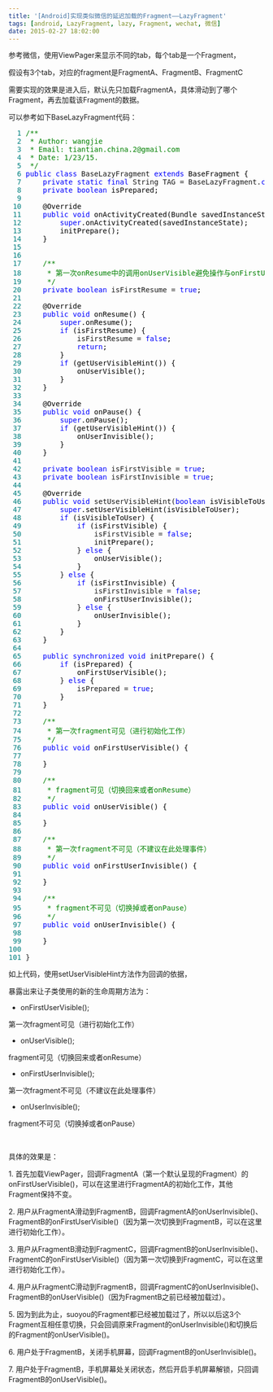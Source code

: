 ```yaml
---
title: '[Android]实现类似微信的延迟加载的Fragment——LazyFragment'
tags: [android, LazyFragment, lazy, Fragment, wechat, 微信]
date: 2015-02-27 18:02:00
---
```


参考微信，使用ViewPager来显示不同的tab，每个tab是一个Fragment，

假设有3个tab，对应的fragment是FragmentA、FragmentB、FragmentC

需要实现的效果是进入后，默认先只加载FragmentA，具体滑动到了哪个Fragment，再去加载该Fragment的数据。

可以参考如下BaseLazyFragment代码：

<div class="cnblogs_code">
<pre><span style="color: #008080;">  1</span> <span style="color: #008000;">/**</span>
<span style="color: #008080;">  2</span> <span style="color: #008000;"> * Author: wangjie
</span><span style="color: #008080;">  3</span> <span style="color: #008000;"> * Email: tiantian.china.2@gmail.com
</span><span style="color: #008080;">  4</span> <span style="color: #008000;"> * Date: 1/23/15.
</span><span style="color: #008080;">  5</span>  <span style="color: #008000;">*/</span>
<span style="color: #008080;">  6</span> <span style="color: #0000ff;">public</span> <span style="color: #0000ff;">class</span> BaseLazyFragment <span style="color: #0000ff;">extends</span><span style="color: #000000;"> BaseFragment {
</span><span style="color: #008080;">  7</span>     <span style="color: #0000ff;">private</span> <span style="color: #0000ff;">static</span> <span style="color: #0000ff;">final</span> String TAG = BaseLazyFragment.<span style="color: #0000ff;">class</span><span style="color: #000000;">.getSimpleName();
</span><span style="color: #008080;">  8</span>     <span style="color: #0000ff;">private</span> <span style="color: #0000ff;">boolean</span><span style="color: #000000;"> isPrepared;
</span><span style="color: #008080;">  9</span> 
<span style="color: #008080;"> 10</span> <span style="color: #000000;">    @Override
</span><span style="color: #008080;"> 11</span>     <span style="color: #0000ff;">public</span> <span style="color: #0000ff;">void</span><span style="color: #000000;"> onActivityCreated(Bundle savedInstanceState) {
</span><span style="color: #008080;"> 12</span>         <span style="color: #0000ff;">super</span><span style="color: #000000;">.onActivityCreated(savedInstanceState);
</span><span style="color: #008080;"> 13</span> <span style="color: #000000;">        initPrepare();
</span><span style="color: #008080;"> 14</span> <span style="color: #000000;">    }
</span><span style="color: #008080;"> 15</span> 
<span style="color: #008080;"> 16</span> 
<span style="color: #008080;"> 17</span>     <span style="color: #008000;">/**</span>
<span style="color: #008080;"> 18</span> <span style="color: #008000;">     * 第一次onResume中的调用onUserVisible避免操作与onFirstUserVisible操作重复
</span><span style="color: #008080;"> 19</span>      <span style="color: #008000;">*/</span>
<span style="color: #008080;"> 20</span>     <span style="color: #0000ff;">private</span> <span style="color: #0000ff;">boolean</span> isFirstResume = <span style="color: #0000ff;">true</span><span style="color: #000000;">;
</span><span style="color: #008080;"> 21</span> 
<span style="color: #008080;"> 22</span> <span style="color: #000000;">    @Override
</span><span style="color: #008080;"> 23</span>     <span style="color: #0000ff;">public</span> <span style="color: #0000ff;">void</span><span style="color: #000000;"> onResume() {
</span><span style="color: #008080;"> 24</span>         <span style="color: #0000ff;">super</span><span style="color: #000000;">.onResume();
</span><span style="color: #008080;"> 25</span>         <span style="color: #0000ff;">if</span><span style="color: #000000;"> (isFirstResume) {
</span><span style="color: #008080;"> 26</span>             isFirstResume = <span style="color: #0000ff;">false</span><span style="color: #000000;">;
</span><span style="color: #008080;"> 27</span>             <span style="color: #0000ff;">return</span><span style="color: #000000;">;
</span><span style="color: #008080;"> 28</span> <span style="color: #000000;">        }
</span><span style="color: #008080;"> 29</span>         <span style="color: #0000ff;">if</span><span style="color: #000000;"> (getUserVisibleHint()) {
</span><span style="color: #008080;"> 30</span> <span style="color: #000000;">            onUserVisible();
</span><span style="color: #008080;"> 31</span> <span style="color: #000000;">        }
</span><span style="color: #008080;"> 32</span> <span style="color: #000000;">    }
</span><span style="color: #008080;"> 33</span> 
<span style="color: #008080;"> 34</span> <span style="color: #000000;">    @Override
</span><span style="color: #008080;"> 35</span>     <span style="color: #0000ff;">public</span> <span style="color: #0000ff;">void</span><span style="color: #000000;"> onPause() {
</span><span style="color: #008080;"> 36</span>         <span style="color: #0000ff;">super</span><span style="color: #000000;">.onPause();
</span><span style="color: #008080;"> 37</span>         <span style="color: #0000ff;">if</span><span style="color: #000000;"> (getUserVisibleHint()) {
</span><span style="color: #008080;"> 38</span> <span style="color: #000000;">            onUserInvisible();
</span><span style="color: #008080;"> 39</span> <span style="color: #000000;">        }
</span><span style="color: #008080;"> 40</span> <span style="color: #000000;">    }
</span><span style="color: #008080;"> 41</span> 
<span style="color: #008080;"> 42</span>     <span style="color: #0000ff;">private</span> <span style="color: #0000ff;">boolean</span> isFirstVisible = <span style="color: #0000ff;">true</span><span style="color: #000000;">;
</span><span style="color: #008080;"> 43</span>     <span style="color: #0000ff;">private</span> <span style="color: #0000ff;">boolean</span> isFirstInvisible = <span style="color: #0000ff;">true</span><span style="color: #000000;">;
</span><span style="color: #008080;"> 44</span> 
<span style="color: #008080;"> 45</span> <span style="color: #000000;">    @Override
</span><span style="color: #008080;"> 46</span>     <span style="color: #0000ff;">public</span> <span style="color: #0000ff;">void</span> setUserVisibleHint(<span style="color: #0000ff;">boolean</span><span style="color: #000000;"> isVisibleToUser) {
</span><span style="color: #008080;"> 47</span>         <span style="color: #0000ff;">super</span><span style="color: #000000;">.setUserVisibleHint(isVisibleToUser);
</span><span style="color: #008080;"> 48</span>         <span style="color: #0000ff;">if</span><span style="color: #000000;"> (isVisibleToUser) {
</span><span style="color: #008080;"> 49</span>             <span style="color: #0000ff;">if</span><span style="color: #000000;"> (isFirstVisible) {
</span><span style="color: #008080;"> 50</span>                 isFirstVisible = <span style="color: #0000ff;">false</span><span style="color: #000000;">;
</span><span style="color: #008080;"> 51</span> <span style="color: #000000;">                initPrepare();
</span><span style="color: #008080;"> 52</span>             } <span style="color: #0000ff;">else</span><span style="color: #000000;"> {
</span><span style="color: #008080;"> 53</span> <span style="color: #000000;">                onUserVisible();
</span><span style="color: #008080;"> 54</span> <span style="color: #000000;">            }
</span><span style="color: #008080;"> 55</span>         } <span style="color: #0000ff;">else</span><span style="color: #000000;"> {
</span><span style="color: #008080;"> 56</span>             <span style="color: #0000ff;">if</span><span style="color: #000000;"> (isFirstInvisible) {
</span><span style="color: #008080;"> 57</span>                 isFirstInvisible = <span style="color: #0000ff;">false</span><span style="color: #000000;">;
</span><span style="color: #008080;"> 58</span> <span style="color: #000000;">                onFirstUserInvisible();
</span><span style="color: #008080;"> 59</span>             } <span style="color: #0000ff;">else</span><span style="color: #000000;"> {
</span><span style="color: #008080;"> 60</span> <span style="color: #000000;">                onUserInvisible();
</span><span style="color: #008080;"> 61</span> <span style="color: #000000;">            }
</span><span style="color: #008080;"> 62</span> <span style="color: #000000;">        }
</span><span style="color: #008080;"> 63</span> <span style="color: #000000;">    }
</span><span style="color: #008080;"> 64</span> 
<span style="color: #008080;"> 65</span>     <span style="color: #0000ff;">public</span> <span style="color: #0000ff;">synchronized</span> <span style="color: #0000ff;">void</span><span style="color: #000000;"> initPrepare() {
</span><span style="color: #008080;"> 66</span>         <span style="color: #0000ff;">if</span><span style="color: #000000;"> (isPrepared) {
</span><span style="color: #008080;"> 67</span> <span style="color: #000000;">            onFirstUserVisible();
</span><span style="color: #008080;"> 68</span>         } <span style="color: #0000ff;">else</span><span style="color: #000000;"> {
</span><span style="color: #008080;"> 69</span>             isPrepared = <span style="color: #0000ff;">true</span><span style="color: #000000;">;
</span><span style="color: #008080;"> 70</span> <span style="color: #000000;">        }
</span><span style="color: #008080;"> 71</span> <span style="color: #000000;">    }
</span><span style="color: #008080;"> 72</span> 
<span style="color: #008080;"> 73</span>     <span style="color: #008000;">/**</span>
<span style="color: #008080;"> 74</span> <span style="color: #008000;">     * 第一次fragment可见（进行初始化工作）
</span><span style="color: #008080;"> 75</span>      <span style="color: #008000;">*/</span>
<span style="color: #008080;"> 76</span>     <span style="color: #0000ff;">public</span> <span style="color: #0000ff;">void</span><span style="color: #000000;"> onFirstUserVisible() {
</span><span style="color: #008080;"> 77</span> 
<span style="color: #008080;"> 78</span> <span style="color: #000000;">    }
</span><span style="color: #008080;"> 79</span> 
<span style="color: #008080;"> 80</span>     <span style="color: #008000;">/**</span>
<span style="color: #008080;"> 81</span> <span style="color: #008000;">     * fragment可见（切换回来或者onResume）
</span><span style="color: #008080;"> 82</span>      <span style="color: #008000;">*/</span>
<span style="color: #008080;"> 83</span>     <span style="color: #0000ff;">public</span> <span style="color: #0000ff;">void</span><span style="color: #000000;"> onUserVisible() {
</span><span style="color: #008080;"> 84</span> 
<span style="color: #008080;"> 85</span> <span style="color: #000000;">    }
</span><span style="color: #008080;"> 86</span> 
<span style="color: #008080;"> 87</span>     <span style="color: #008000;">/**</span>
<span style="color: #008080;"> 88</span> <span style="color: #008000;">     * 第一次fragment不可见（不建议在此处理事件）
</span><span style="color: #008080;"> 89</span>      <span style="color: #008000;">*/</span>
<span style="color: #008080;"> 90</span>     <span style="color: #0000ff;">public</span> <span style="color: #0000ff;">void</span><span style="color: #000000;"> onFirstUserInvisible() {
</span><span style="color: #008080;"> 91</span> 
<span style="color: #008080;"> 92</span> <span style="color: #000000;">    }
</span><span style="color: #008080;"> 93</span> 
<span style="color: #008080;"> 94</span>     <span style="color: #008000;">/**</span>
<span style="color: #008080;"> 95</span> <span style="color: #008000;">     * fragment不可见（切换掉或者onPause）
</span><span style="color: #008080;"> 96</span>      <span style="color: #008000;">*/</span>
<span style="color: #008080;"> 97</span>     <span style="color: #0000ff;">public</span> <span style="color: #0000ff;">void</span><span style="color: #000000;"> onUserInvisible() {
</span><span style="color: #008080;"> 98</span> 
<span style="color: #008080;"> 99</span> <span style="color: #000000;">    }
</span><span style="color: #008080;">100</span> 
<span style="color: #008080;">101</span> }</pre>
</div>

如上代码，使用setUserVisibleHint方法作为回调的依据，

暴露出来让子类使用的新的生命周期方法为：

- onFirstUserVisible();

第一次fragment可见（进行初始化工作）

- onUserVisible();&nbsp;

fragment可见（切换回来或者onResume）

- onFirstUserInvisible();

第一次fragment不可见（不建议在此处理事件）

- onUserInvisible();

fragment不可见（切换掉或者onPause）

&nbsp;

具体的效果是：

1\. 首先加载ViewPager，回调FragmentA（第一个默认呈现的Fragment）的onFirstUserVisible()，可以在这里进行FragmentA的初始化工作，其他Fragment保持不变。

2\. 用户从FragmentA滑动到FragmentB，回调FragmentA的onUserInvisible()、FragmentB的onFirstUserVisible()（因为第一次切换到FragmentB，可以在这里进行初始化工作）。

3\. 用户从FragmentB滑动到FragmentC，回调FragmentB的onUserInvisible()、FragmentC的onFirstUserVisible()（因为第一次切换到FragmentC，可以在这里进行初始化工作）。

4\. 用户从FragmentC滑动到FragmentB，回调FragmentC的onUserInvisible()、FragmentB的onUserVisible()（因为FragmentB之前已经被加载过）。

5\. 因为到此为止，suoyou的Fragment都已经被加载过了，所以以后这3个Fragment互相任意切换，只会回调原来Fragment的onUserInvisible()和切换后的Fragment的onUserVisible()。

6\. 用户处于FragmentB，关闭手机屏幕，回调FragmentB的onUserInvisible()。

7.&nbsp;用户处于FragmentB，手机屏幕处关闭状态，然后开启手机屏幕解锁，只回调FragmentB的onUserVisible()。

&nbsp;


